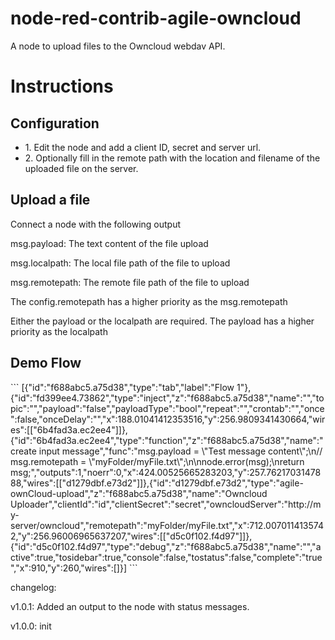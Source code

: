 <!--
# Copyright (C) 2017 Orange.
# All rights reserved. This program and the accompanying materials
# are made available under the terms of the Eclipse Public License 2.0
# which accompanies this distribution, and is available at
# https://www.eclipse.org/legal/epl-2.0/
#
# SPDX-License-Identifier: EPL-2.0
# Contributors:
#     Rombit - initial API and implementation
-->

# node-red-contrib-agile-owncloud

<p>A node to upload files to the Owncloud webdav API.</p>
<h1>Instructions</h1>
<h2>Configuration</h2>
<ul>
    <li>1. Edit the node and add a client ID, secret and server url.</li>
    <li>2. Optionally fill in the remote path with the location and filename of the uploaded file on the server.</li>
</ul>
<h2>Upload a file</h2>
<p>Connect a node with the following output</p>
<p>msg.payload: The text content of the file upload</p>
<p>msg.localpath: The local file path of the file to upload</p>
<p>msg.remotepath: The remote file path of the file to upload</p>
<p>The config.remotepath has a higher priority as the msg.remotepath</p>
<p>Either the payload or the localpath are required. The payload has a higher priority as the localpath</p>


<h2>Demo Flow</h2>
```
[{"id":"f688abc5.a75d38","type":"tab","label":"Flow 1"},{"id":"fd399ee4.73862","type":"inject","z":"f688abc5.a75d38","name":"","topic":"","payload":"false","payloadType":"bool","repeat":"","crontab":"","once":false,"onceDelay":"","x":188.01041412353516,"y":256.9809341430664,"wires":[["6b4fad3a.ec2ee4"]]},{"id":"6b4fad3a.ec2ee4","type":"function","z":"f688abc5.a75d38","name":"create input message","func":"msg.payload = \"Test message content\";\n// msg.remotepath = \"myFolder/myFile.txt\";\n\nnode.error(msg);\nreturn msg;","outputs":1,"noerr":0,"x":424.00525665283203,"y":257.7621703147888,"wires":[["d1279dbf.e73d2"]]},{"id":"d1279dbf.e73d2","type":"agile-ownCloud-upload","z":"f688abc5.a75d38","name":"Owncloud Uploader","clientId":"id","clientSecret":"secret","owncloudServer":"http://my-server/owncloud","remotepath":"myFolder/myFile.txt","x":712.0070114135742,"y":256.96006965637207,"wires":[["d5c0f102.f4d97"]]},{"id":"d5c0f102.f4d97","type":"debug","z":"f688abc5.a75d38","name":"","active":true,"tosidebar":true,"console":false,"tostatus":false,"complete":"true","x":910,"y":260,"wires":[]}]
```

changelog:

v1.0.1: Added an output to the node with status messages.

v1.0.0: init
